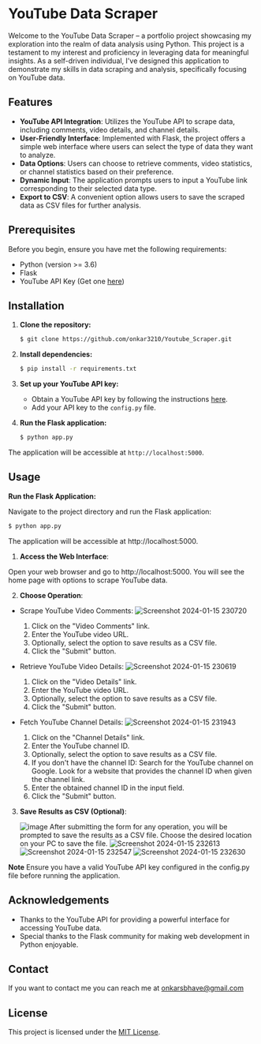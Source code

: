 
# YouTube Data Scraper

Welcome to the YouTube Data Scraper – a portfolio project showcasing my exploration into the realm of data analysis using Python. This project is a testament to my interest and proficiency in leveraging data for meaningful insights. As a self-driven individual, I've designed this application to demonstrate my skills in data scraping and analysis, specifically focusing on YouTube data.


## Features

- **YouTube API Integration**: Utilizes the YouTube API to scrape data, including comments, video details, and channel details.
- **User-Friendly Interface**: Implemented with Flask, the project offers a simple web interface where users can select the type of data they want to analyze.
- **Data Options**: Users can choose to retrieve comments, video statistics, or channel statistics based on their preference.
- **Dynamic Input**: The application prompts users to input a YouTube link corresponding to their selected data type.
- **Export to CSV**: A convenient option allows users to save the scraped data as CSV files for further analysis.


## Prerequisites

Before you begin, ensure you have met the following requirements:

- Python (version >= 3.6)
- Flask
- YouTube API Key (Get one [here](https://console.developers.google.com/))

## Installation

1. **Clone the repository:**

    ```bash
    $ git clone https://github.com/onkar3210/Youtube_Scraper.git
    ```

2. **Install dependencies:**

    ```bash
    $ pip install -r requirements.txt
    ```

3. **Set up your YouTube API key:**

    - Obtain a YouTube API key by following the instructions [here](https://developers.google.com/youtube/registering_an_application).
    - Add your API key to the `config.py` file.

4. **Run the Flask application:**

    ```bash
    $ python app.py
    ```

The application will be accessible at `http://localhost:5000`.

## Usage

 **Run the Flask Application:**

   Navigate to the project directory and run the Flask application:

   ```bash
   $ python app.py
```

The application will be accessible at http://localhost:5000.

1. **Access the Web Interface**:

Open your web browser and go to http://localhost:5000. You will see the home page with options to scrape YouTube data.

2. **Choose Operation**:

- Scrape YouTube Video Comments:
![Screenshot 2024-01-15 230720](https://github.com/onkar3210/Youtube_Scraper/assets/95028927/48843e81-458c-40fd-8ea9-371cf0d0ec95)

  1. Click on the "Video Comments" link.
  2. Enter the YouTube video URL.
  3. Optionally, select the option to save results as a CSV file.
  4. Click the "Submit" button.  
    
- Retrieve YouTube Video Details:
![Screenshot 2024-01-15 230619](https://github.com/onkar3210/Youtube_Scraper/assets/95028927/ac2a31bf-b2f9-4341-93da-3f9adc6bea4d)

    1. Click on the "Video Details" link.
    2. Enter the YouTube video URL.
    3. Optionally, select the option to save results as a CSV file.
    4. Click the "Submit" button.

- Fetch YouTube Channel Details:
![Screenshot 2024-01-15 231943](https://github.com/onkar3210/Youtube_Scraper/assets/95028927/0ce6399f-496a-4796-8cb8-b96b0caa0c5a)

    1. Click on the "Channel Details" link.
    2. Enter the YouTube channel ID.
    3. Optionally, select the option to save results as a CSV file.
    4. If you don't have the channel ID:
        Search for the YouTube channel on Google.
        Look for a website that provides the channel ID when given the channel link.
    5. Enter the obtained channel ID in the input field.
    6. Click the "Submit" button.
   
3. **Save Results as CSV (Optional)**:
   
   ![image](https://github.com/onkar3210/Youtube_Scraper/assets/95028927/61bf4aa7-df84-4460-8cf6-dacc65d532a7)
After submitting the form for any operation, you will be prompted to save the results as a CSV file. Choose the desired location on your PC to save the file.
![Screenshot 2024-01-15 232613](https://github.com/onkar3210/Youtube_Scraper/assets/95028927/2de6f5ea-ef8f-4250-a200-454e175acab9)
![Screenshot 2024-01-15 232547](https://github.com/onkar3210/Youtube_Scraper/assets/95028927/f92410a0-a7bc-4116-9d9a-44e9308a595c)
![Screenshot 2024-01-15 232630](https://github.com/onkar3210/Youtube_Scraper/assets/95028927/1e423521-9894-411c-bc06-a8a213845c15)



**Note** Ensure you have a valid YouTube API key configured in the config.py file before running the application.


## Acknowledgements

 - Thanks to the YouTube API for providing a powerful interface for accessing YouTube data.
 - Special thanks to the Flask community for making web development in Python enjoyable.


## Contact

If you want to contact me you can reach me at onkarsbhave@gmail.com 
## License

This project is licensed under the [MIT License](LICENSE).

